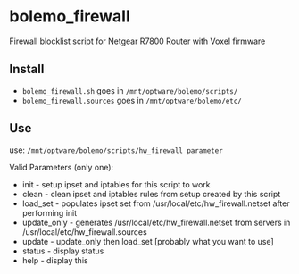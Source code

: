 # bolemo_firewall
Firewall blocklist script for Netgear R7800 Router with Voxel firmware

## Install
* `bolemo_firewall.sh` goes in `/mnt/optware/bolemo/scripts/`
* `bolemo_firewall.sources` goes in `/mnt/optware/bolemo/etc/`

## Use
use: `/mnt/optware/bolemo/scripts/hw_firewall parameter`

Valid Parameters (only one):
* init        - setup ipset and iptables for this script to work
* clean       - clean ipset and iptables rules from setup created by this script
* load_set    - populates ipset set from /usr/local/etc/hw_firewall.netset after performing init
* update_only - generates /usr/local/etc/hw_firewall.netset from servers in /usr/local/etc/hw_firewall.sources
* update      - update_only then load_set [probably what you want to use]
* status      - display status
* help        - display this
